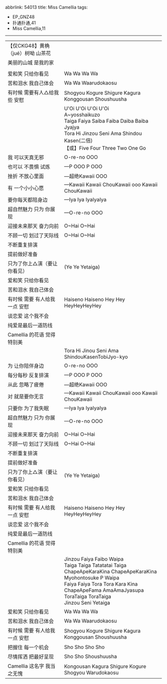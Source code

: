 abbrlink: 54013
title: Miss Camellia
tags:
  - EP_GNZ48
  - 扑通扑通,41
  - Miss Camellia,11
---
|      |      |
|--|--|
|【仅CKG48】黄桷（jué）树呦 山茶花|      |
|美丽的山城 是我的家|      |
|      |      |
|爱和笑 只给你看见|Wa Wa Wa Wa|
|苦和泪水 我自己体会|Wa Wa Waarudokaosu|
|有时候 需要有人△给我些 安慰|Shogyou Kogure Shigure Kagura Konggousan Shoushuusha|
|      |U'Oi U'Oi U'Oi U'Oi<br>A~yosshaikuzo<br>Taiga Faiya Saiba Faiba Daiba Baiba Jyajya<br>Tora Hi Jinzou Seni Ama Shindou Kasen(二倍)<br>【或】Five Four Three Two One Go|
|我 可以天真无邪|O-re-no OOO|
|也可以 不畏惧 试炼|—P OOO P OOO|
|挫折 不放心里面|—超绝Kawaii OOO|
|有 一个小小心愿|—Kawaii Kawaii ChouKawaii ooo Kawaii ChouKawaii|
|要你每天都陪身边|—Iya Iya IyaIyaIya|
|超自然魅力 只为 你展现|—O-re-no OOO|
|迎接未来那天 奋力向前|O~Hai O~Hai|
|不顾一切 划过了天际线|O~Hai O~Hai|
|不断重复排演|      |
|提前做好准备|      |
|只为了你上△演（要让你看见）|(Ye Ye Yetaiga)|
|爱和笑 只给你看见|      |
|苦和泪水 我自己体会|      |
|有时候 需要 有人给我一点 安慰|Haiseno Haiseno Hey Hey HeyHeyHeyHey|
|谈恋爱 这个我不会|      |
|纯爱是最后一道防线|      |
|Camellia 的花语 觉得特别美|      |
|      |Tora Hi Jinou Seni Ama ShindouKasenTobiJyo-kyo|
|为 让你陪伴身边|O-re-no OOO|
|每分每秒 反复排演|—P OOO P OOO|
|从此 忽略了疲倦|—超绝Kawaii OOO|
|对 就是要你无言|—Kawaii Kawaii ChouKawaii ooo Kawaii ChouKawaii|
|只要你 为了我失眠|—Iya Iya IyaIyaIya|
|超自然魅力 只为 你展现|—O-re-no OOO|
|迎接未来那天 奋力向前|O~Hai O~Hai|
|不顾一切 划过了天际线|O~Hai O~Hai|
|不断重复排演|      |
|提前做好准备|      |
|只为了你上△演（要让你看见）|(Ye Ye Yetaiga)|
|爱和笑 只给你看见|      |
|苦和泪水 我自己体会|      |
|有时候 需要 有人给我一点 安慰|Haiseno Haiseno Hey Hey HeyHeyHeyHey|
|谈恋爱 这个我不会|      |
|纯爱是最后一道防线|      |
|Camellia 的花语 觉得特别美|      |
|      |Jinzou Faiya Faibo Waipa<br>Taiga Taiga Tatatatai Taiga<br>ChapeApeKaraKina ChapeApeKaraKina<br>Myohontosuke P Waipa<br>Faiya Faiya Tora Tora Kara Kina<br>ChapeApeFama AmaAmaJyasupa<br>ToraTaiga ToraTaiga<br>Jinzou Seni Yetaiga|
|爱和笑 只给你看见|Wa Wa Wa Wa|
|苦和泪水 我自己体会|Wa Wa Waarudokaosu|
|有时候 需要 有人给我一点 安慰|Shogyou Kogure Shigure Kagura Konggousan Shoushuusha|
|把握住 每一个机会|Sho Sho Sho Sho|
|尽情挥洒 把最好呈现|Sho Sho Shoushuusha|
|Camellia 这名字 我当之无愧|Kongousan Kagura Shigure Kogure Shogyou Warudokaosu|